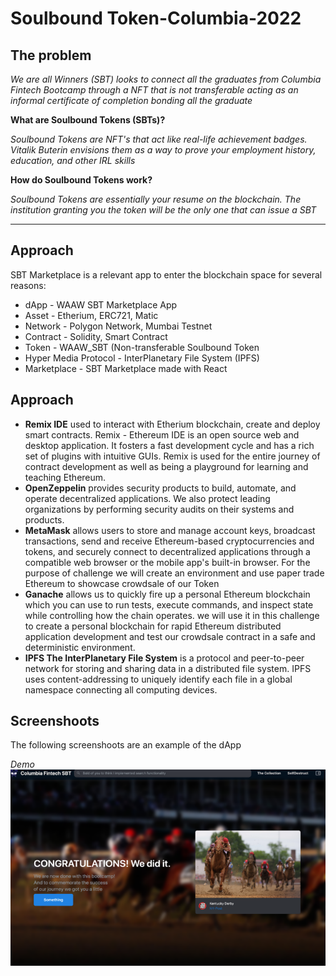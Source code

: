 # Soulbound Token-Columbia-2022

## The problem
*We are all Winners (SBT) looks to connect all the graduates from Columbia Fintech Bootcamp through a NFT that is not transferable acting as an informal certificate of completion bonding all the graduate*


**What are Soulbound Tokens (SBTs)?**

*Soulbound Tokens are NFT's that act like real-life achievement badges. Vitalik Buterin envisions them as a way to prove your employment history, education, and other IRL skills*

**How do Soulbound Tokens work?**

*Soulbound Tokens are essentially your resume on the blockchain. The institution granting you the token will be the only one that can issue a SBT*

---

## Approach

SBT Marketplace is a relevant app to enter the blockchain space for several reasons:
* dApp - WAAW SBT Marketplace App
* Asset - Etherium, ERC721, Matic
* Network - Polygon Network, Mumbai Testnet
* Contract - Solidity, Smart Contract
* Token - WAAW_SBT (Non-transferable Soulbound Token
* Hyper Media Protocol - InterPlanetary File System (IPFS)
* Marketplace - SBT Marketplace made with React

## Approach

* **Remix IDE** used to interact with Etherium blockchain, create and deploy smart contracts. Remix - Ethereum IDE is an open source web and desktop application. It fosters a fast development cycle and has a rich set of plugins with intuitive GUIs. Remix is used for the entire journey of contract development as well as being a playground for learning and teaching Ethereum.
* **OpenZeppelin** provides security products to build, automate, and operate decentralized applications. We also protect leading organizations by performing security audits on their systems and products.
* **MetaMask** allows users to store and manage account keys, broadcast transactions, send and receive Ethereum-based cryptocurrencies and tokens, and securely connect to decentralized applications through a compatible web browser or the mobile app's built-in browser. For the purpose of challenge we will create an environment and use paper trade Ethereum to showcase crowdsale of our Token
* **Ganache** allows us to quickly fire up a personal Ethereum blockchain which you can use to run tests, execute commands, and inspect state while controlling how the chain operates. we will use it in this challenge to create a personal blockchain for rapid Ethereum distributed application development and test our crowdsale contract in a safe and deterministic environment.
* **IPFS The InterPlanetary File System** is a protocol and peer-to-peer network for storing and sharing data in a distributed file system. IPFS uses content-addressing to uniquely identify each file in a global namespace connecting all computing devices.

## Screenshoots

The following screenshoots are an example of the dApp

*Demo*
![dashboard](images/dashboard.png)